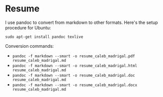 Resume
======

I use pandoc to convert from markdown to other formats.  Here's the setup procedure for Ubuntu:

`sudo apt-get install pandoc texlive`

Conversion commands:

* `pandoc -f markdown --smart -o resume_caleb_madrigal.pdf resume_caleb_madrigal.md` 
* `pandoc -f markdown --smart -o resume_caleb_madrigal.html resume_caleb_madrigal.md` 
* `pandoc -f markdown --smart -o resume_caleb_madrigal.doc resume_caleb_madrigal.md` 
* `pandoc -f markdown --smart -o resume_caleb_madrigal.docx resume_caleb_madrigal.md` 

